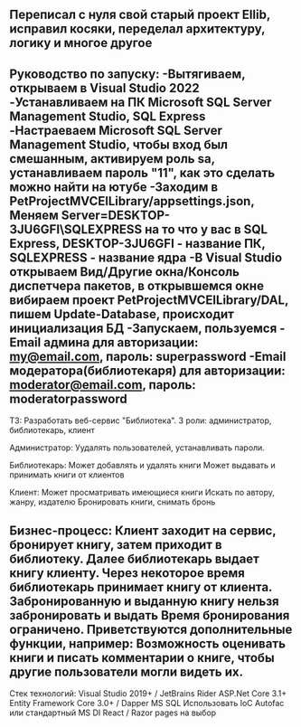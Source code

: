 Переписал с нуля свой старый проект Ellib, исправил косяки, переделал архитектуру, логику и многое другое
------------------------------------------------------------------------------------------------------------------------------------------------------------------------------------------
Руководство по запуску:
-Вытягиваем, открываем в Visual Studio 2022
-Устанавливаем на ПК Microsoft SQL Server Management Studio, SQL Express
-Настраеваем Microsoft SQL Server Management Studio, чтобы вход был смешанным, активируем роль sa, устанавливаем пароль "11", как это сделать можно найти на ютубе
-Заходим в PetProjectMVCElLibrary/appsettings.json, Меняем Server=DESKTOP-3JU6GFI\\SQLEXPRESS на то что у вас в SQL Express, DESKTOP-3JU6GFI - название ПК, SQLEXPRESS - название ядра
-В Visual Studio открываем Вид/Другие окна/Консоль диспетчера пакетов, в открывшемся окне вибираем проект PetProjectMVCElLibrary/DAL, пишем Update-Database, происходит инициализация БД
-Запускаем, пользуемся
-Email админа для авторизации: my@email.com, пароль: superpassword
-Email модератора(библиотекаря) для авторизации: moderator@email.com, пароль: moderatorpassword
---------------------------------------------------------------------------------------------------------------------------------------------------------------------------------------------
ТЗ:
Разработать веб-сервис "Библиотека".
3 роли: администратор, библиотекарь, клиент

Администратор:
Уудалять пользователей, устанавливать пароли.

Библиотекарь:
Может добавлять и удалять книги
Может выдавать и принимать книги от клиентов

Клиент:
Может просматривать имеющиеся книги
Искать по автору, жанру, издателю
Бронировать книги, снимать бронь

Бизнес-процесс:
Клиент заходит на сервис, бронирует книгу, затем приходит в библиотеку.
Далее библиотекарь выдает книгу клиенту.
Через некоторое время библиотекарь принимает книгу от клиента.
Забронированную и выданную книгу нельзя забронировать и выдать
Время бронирования ограничено.
Приветствуются дополнительные функции, например: Возможность оценивать книги и писать комментарии о книге, чтобы другие пользователи могли видеть их.
----------------------------------------------------------------------------------------------------------------------------------------------------------------------------------------------
Стек технологий:
Visual Studio 2019+ / JetBrains Rider 
ASP.Net Core 3.1+
Entity Framework Core 3.0+ / Dapper
MS SQL
Использовать IoC Autofac или стандартный MS DI
React / Razor pages на выбор
